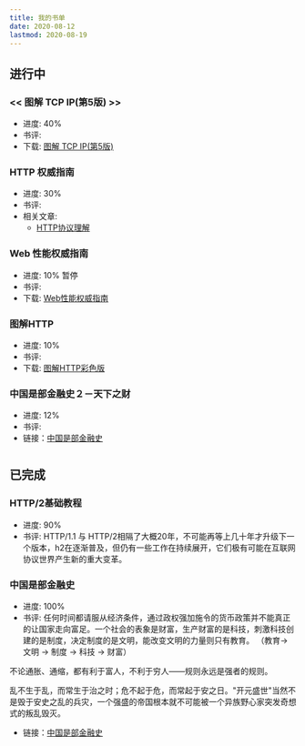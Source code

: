 ```yaml
---
title: 我的书单
date: 2020-08-12
lastmod: 2020-08-19
---
```


## 进行中

### << 图解 TCP IP(第5版) >> 
* 进度: 40%
* 书评:
* 下载: [图解 TCP IP(第5版)](https://github.com/colynn/readings/raw/master/%E3%80%8A%E5%9B%BE%E8%A7%A3TCP%20IP(%E7%AC%AC5%E7%89%88)%E3%80%8B.((%E6%97%A5)%E7%AB%B9%E4%B8%8B%E9%9A%86%E5%8F%B2).pdf)


### HTTP 权威指南
* 进度: 30% 
* 书评: 
* 相关文章:
    * [HTTP协议理解](https://colynn.github.io/2020-08-11-http-protocol/)

### Web 性能权威指南
* 进度: 10% 暂停
* 书评: 
* 下载: [Web性能权威指南](https://github.com/colynn/readings/raw/master/Web%E6%80%A7%E8%83%BD%E6%9D%83%E5%A8%81%E6%8C%87%E5%8D%97.pdf)


### 图解HTTP
* 进度: 10%
* 书评:
* 下载: [图解HTTP彩色版](https://github.com/colynn/readings/raw/master/%E5%9B%BE%E8%A7%A3HTTP%20%E5%BD%A9%E8%89%B2%E7%89%88.pdf)


### 中国是部金融史２－天下之财
* 进度: 12%
* 书评: 
* 链接：[中国是部金融史](https://book.douban.com/subject/25840005/)


# 
## 已完成
### HTTP/2基础教程
* 进度: 90%
* 书评: HTTP/1.1 与 HTTP/2相隔了大概20年，不可能再等上几十年才升级下一个版本，h2在逐渐普及，但仍有一些工作在持续展开，它们极有可能在互联网协议世界产生新的重大变革。

### 中国是部金融史
* 进度: 100%
* 书评: 任何时间都请服从经济条件，通过政权强加施令的货币政策并不能真正的让国家走向富足。一个社会的表象是财富，生产财富的是科技，刺激科技创建的是制度，决定制度的是文明，能改变文明的力量则只有教育。 （教育-> 文明 -> 制度 -> 科技 -> 财富）

不论通胀、通缩，都有利于富人，不利于穷人——规则永远是强者的规则。

乱不生于乱，而常生于治之时；危不起于危，而常起于安之日。"开元盛世"当然不是毁于安史之乱的兵灾，一个强盛的帝国根本就不可能被一个异族野心家突发奇想式的叛乱毁灭。

* 链接：[中国是部金融史](https://book.douban.com/subject/21331443/)
